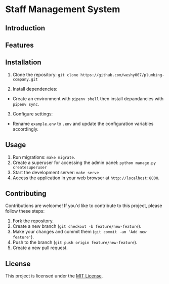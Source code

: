 # Staff Management System

## Introduction


## Features


## Installation
1. Clone the repository: `git clone https://github.com/weshy007/plumbing-company.git`

2. Install dependencies:
- Create an environment with `pipenv shell` then install depandancies with `pipenv sync`.
3. Configure settings:
- Rename `example.env` to `.env` and update the configuration variables accordingly.

## Usage
1. Run migrations: `make migrate`. 
2. Create a superuser for accessing the admin panel: `python manage.py createsuperuser`
3. Start the development server: `make serve`
4. Access the application in your web browser at `http://localhost:8000`.

## Contributing
Contributions are welcome! If you'd like to contribute to this project, please follow these steps:
1. Fork the repository.
2. Create a new branch (`git checkout -b feature/new-feature`).
3. Make your changes and commit them (`git commit -am 'Add new feature'`).
4. Push to the branch (`git push origin feature/new-feature`).
5. Create a new pull request.

## License
This project is licensed under the [MIT License](LICENSE).
